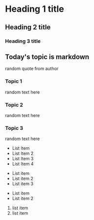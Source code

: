 # Heading 1 title  
## Heading 2 title 
### Heading 3 title 

## Today's topic is markdown
random quote from author 
### Topic 1
random text here 
### Topic 2
random text here 
### Topic 3 
random text here 

- List Item  
- List Item 2 
- List Item 3 
- List Item 4 


* List item 
* List item 2 
* List item 3

+ List item 
+ List item 2

1. list item 
2. list item 
